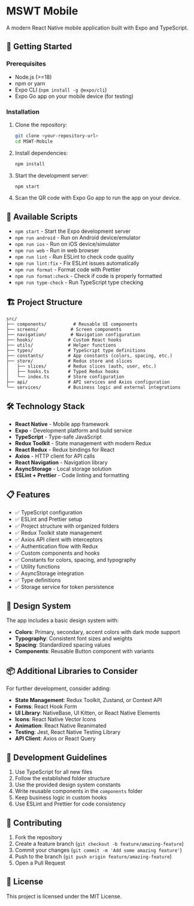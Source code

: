 # MSWT Mobile

A modern React Native mobile application built with Expo and TypeScript.

## 🚀 Getting Started

### Prerequisites

- Node.js (>=18)
- npm or yarn
- Expo CLI (`npm install -g @expo/cli`)
- Expo Go app on your mobile device (for testing)

### Installation

1. Clone the repository:

   ```bash
   git clone <your-repository-url>
   cd MSWT-Mobile
   ```

2. Install dependencies:

   ```bash
   npm install
   ```

3. Start the development server:

   ```bash
   npm start
   ```

4. Scan the QR code with Expo Go app to run the app on your device.

## 📱 Available Scripts

- `npm start` - Start the Expo development server
- `npm run android` - Run on Android device/emulator
- `npm run ios` - Run on iOS device/simulator
- `npm run web` - Run in web browser
- `npm run lint` - Run ESLint to check code quality
- `npm run lint:fix` - Fix ESLint issues automatically
- `npm run format` - Format code with Prettier
- `npm run format:check` - Check if code is properly formatted
- `npm run type-check` - Run TypeScript type checking

## 🏗️ Project Structure

```
src/
├── components/          # Reusable UI components
├── screens/            # Screen components
├── navigation/         # Navigation configuration
├── hooks/             # Custom React hooks
├── utils/             # Helper functions
├── types/             # TypeScript type definitions
├── constants/         # App constants (colors, spacing, etc.)
├── store/             # Redux store and slices
│   ├── slices/        # Redux slices (auth, user, etc.)
│   ├── hooks.ts       # Typed Redux hooks
│   └── index.ts       # Store configuration
├── api/               # API services and Axios configuration
└── services/          # Business logic and external integrations
```

## 🛠️ Technology Stack

- **React Native** - Mobile app framework
- **Expo** - Development platform and build service
- **TypeScript** - Type-safe JavaScript
- **Redux Toolkit** - State management with modern Redux
- **React Redux** - Redux bindings for React
- **Axios** - HTTP client for API calls
- **React Navigation** - Navigation library
- **AsyncStorage** - Local storage solution
- **ESLint + Prettier** - Code linting and formatting

## 📋 Features

- ✅ TypeScript configuration
- ✅ ESLint and Prettier setup
- ✅ Project structure with organized folders
- ✅ Redux Toolkit state management
- ✅ Axios API client with interceptors
- ✅ Authentication flow with Redux
- ✅ Custom components and hooks
- ✅ Constants for colors, spacing, and typography
- ✅ Utility functions
- ✅ AsyncStorage integration
- ✅ Type definitions
- ✅ Storage service for token persistence

## 🎨 Design System

The app includes a basic design system with:

- **Colors**: Primary, secondary, accent colors with dark mode support
- **Typography**: Consistent font sizes and weights
- **Spacing**: Standardized spacing values
- **Components**: Reusable Button component with variants

## 📦 Additional Libraries to Consider

For further development, consider adding:

- **State Management**: Redux Toolkit, Zustand, or Context API
- **Forms**: React Hook Form
- **UI Library**: NativeBase, UI Kitten, or React Native Elements
- **Icons**: React Native Vector Icons
- **Animation**: React Native Reanimated
- **Testing**: Jest, React Native Testing Library
- **API Client**: Axios or React Query

## 🔧 Development Guidelines

1. Use TypeScript for all new files
2. Follow the established folder structure
3. Use the provided design system constants
4. Write reusable components in the `components` folder
5. Keep business logic in custom hooks
6. Use ESLint and Prettier for code consistency

## 🤝 Contributing

1. Fork the repository
2. Create a feature branch (`git checkout -b feature/amazing-feature`)
3. Commit your changes (`git commit -m 'Add some amazing feature'`)
4. Push to the branch (`git push origin feature/amazing-feature`)
5. Open a Pull Request

## 📄 License

This project is licensed under the MIT License.
